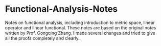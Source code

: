 # Functional-Analysis-Notes
Notes on functional analysis, including introduction to metric space, linear operator and linear functional.
These notes are based on the original notes written by Prof. Gongqing Zhang. I made several changes and tried to give all the proofs completely and clearly.
